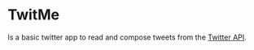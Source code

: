 # TwitMe
Is a basic twitter app to read and compose tweets from the [Twitter API](https://apps.twitter.com/).
